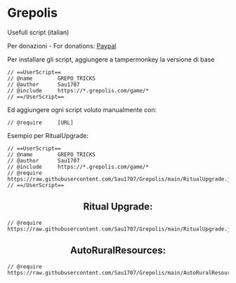 # Grepolis
Usefull script (italian)

Per donazioni - For donations:
[Paypal](https://paypal.me/sau1707)

Per installare gli script, aggiungere a tampermonkey la versione di base
```
// ==UserScript==
// @name        GREPO_TRICKS
// @author      Sau1707
// @include     https://*.grepolis.com/game/*
// ==/UserScript==
```

Ed aggiungere ogni script voluto manualmente con:
```
// @require     [URL]
```

Esempio per RitualUpgrade:
```
// ==UserScript==
// @name        GREPO_TRICKS 
// @author      Sau1707 
// @include     https://*.grepolis.com/game/* 
// @require     https://raw.githubusercontent.com/Sau1707/Grepolis/main/RitualUpgrade.js 
// ==/UserScript==
```

## <div align="center"> Ritual Upgrade: </div>

```
// @require     https://raw.githubusercontent.com/Sau1707/Grepolis/main/RitualUpgrade.js
```

## <div align="center"> AutoRuralResources: </div>
```
// @require     https://raw.githubusercontent.com/Sau1707/Grepolis/main/AutoRuralResources.js
```
